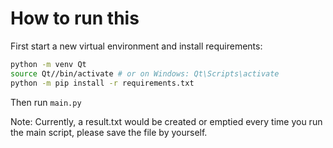 # How to run this

First start a new virtual environment and install requirements:

```bash
python -m venv Qt
source Qt//bin/activate # or on Windows: Qt\Scripts\activate
python -m pip install -r requirements.txt
```

Then run `main.py`

Note: Currently, a result.txt would be created or emptied every time you run the main script, please save the file by yourself.

